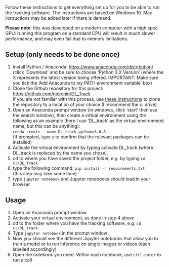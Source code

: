 Follow these instructions to get everything set up for you to be able to run the tracking software. The instructions are based on Windows 10. Mac instructions may be added later if there is demand. 

**Please note**: this was developed on a modern computer with a high spec GPU: running this program on a standard CPU will result in much slower performance, and may even fail due to memory limitations.


## Setup (only needs to be done once)

1. Install Python / Anaconda: https://www.anaconda.com/distribution/ 
(click ‘Download’ and be sure to choose ‘Python 3.X Version’ (where the X represents the latest version being offered. IMPORTANT: Make sure you tick the ‘Add Anaconda to my PATH environment variable’ box)
2. Clone the Github repository for this project: https://github.com/njcronin/DL_Track  
If you are not familiar with this process, use [these instructions](https://help.github.com/en/desktop/contributing-to-projects/cloning-a-repository-from-github-to-github-desktop) to clone the repository to a location of your choice (I recommend the c: drive)
3. Open an Anaconda prompt window (in windows, click ‘start’ then use the search window), then create a virtual environment using the following as an example (here I use ‘DL_track’ as the virtual environment name, but this can be anything):  
`conda create --name DL_track python=3.6.8`  
(If prompted, type `y` to confirm that the relevant packages can be installed)
4. Activate the virtual environment by typing activate DL_track (where DL_track is replaced by the name you chose). 
5. cd to where you have saved the project folder, e.g. by typing `cd c:/DL_Track`
6. type the following command:  `pip install -r requirements.txt`  
(this step may take some time)
7. type `jupyter notebook` and Jupyter notebooks should load in your browser


## Usage

1. Open an Anaconda prompt window
2. Activate your virtual environment, as done in step 4 above
3. cd to the folder where you have the tracking software, e.g. `cd c:/DL_track`
3. Type `jupyter notebook` in the prompt window
4. Now you should see the different Jupyter notebooks that allow you to train a model or to run inference on single images or videos (each labelled accordingly)
5. Open the notebook you need. Within each notebook, use `ctrl-enter` to run a cell
